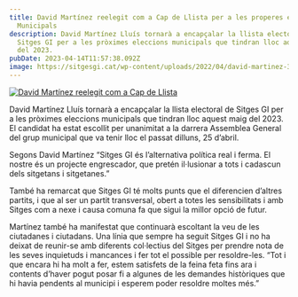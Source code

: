 ```yaml
---
title: David Martínez reelegit com a Cap de Llista per a les properes eleccions
  Municipals
description: David Martínez Lluís tornarà a encapçalar la llista electoral de
  Sitges GI per a les pròximes eleccions municipals que tindran lloc aquest maig
  del 2023.
pubDate: 2023-04-14T11:57:38.092Z
image: https://sitgesgi.cat/wp-content/uploads/2022/04/david-martinez-370x370.jpg
---
```

[![David Martínez reelegit com a Cap de Llista ](https://sitgesgi.cat/wp-content/uploads/2022/04/IMG_20220425_204004-scaled.jpg)](https://sitgesgi.cat/wp-content/uploads/2022/04/IMG_20220425_204004-scaled.jpg)

David Martínez Lluís tornarà a encapçalar la llista electoral de Sitges GI per a les pròximes eleccions municipals que tindran lloc aquest maig del 2023. El candidat ha estat escollit per unanimitat a la darrera Assemblea General del grup municipal que va tenir lloc el passat dilluns, 25 d’abril.

Segons David Martínez “Sitges GI és l’alternativa política real i ferma. El nostre és un projecte engrescador, que pretén il·lusionar a tots i cadascun dels sitgetans i sitgetanes.”

També ha remarcat que Sitges GI té molts punts que el diferencien d’altres partits, i que al ser un partit transversal, obert a totes les sensibilitats i amb Sitges com a nexe i causa comuna fa que sigui la millor opció de futur.

Martínez també ha manifestat que continuarà escoltant la veu de les ciutadanes i ciutadans. Una línia que sempre ha seguit Sitges GI i no ha deixat de reunir-se amb diferents col·lectius del Sitges per prendre nota de les seves inquietuds i mancances i fer tot el possible per resoldre-les. “Tot i que encara hi ha molt a fer, estem satisfets de la feina feta fins ara i contents d’haver pogut posar fi a algunes de les demandes històriques que hi havia pendents al municipi i esperem poder resoldre moltes més.”